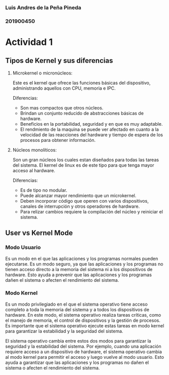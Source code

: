 ### Luis Andres de la Peña Pineda
### 201900450
# Actividad 1

## Tipos de Kernel y sus diferencias

1. Microkernel o micronúcleos:

   Este es el kernel que ofrece las funciones básicas del dispositivo, administrando aquellos con CPU, memoria e IPC. 
   
   Diferencias:
   - Son mas compactos que otros núcleos.
   - Brindan un conjunto reducido de abstracciones básicas de hardware.
   - Beneficios en la portabilidad, seguridad y en que es muy adaptable.
   - El rendmiento de la maquina se puede ver afectado en cuanto a la velocidad de las reacciones del hardware y tiempo de espera de los procesos para obtener información.

2. Núcleos monolíticos:

   Son un gran núcleos los cuales estan diseñados para todas las tareas del sistema. El kernel de linux es de este tipo para que tenga mayor acceso al hardware.
   
   Diferencias: 
    - Es de tipo no modular.
    - Puede alcanzar mayor rendimiento que un microkernel.
    - Deben incorporar código que operen con varios dispositivos, canales de interrupción y otros operadores de hardware. 
    - Para relizar cambios requiere la compilación del núcleo y reiniciar el sistema. 

## User vs Kernel Mode

### Modo Usuario
Es un modo en el que las aplicaciones y los programas normales pueden ejecutarse. Es un modo seguro, ya que las aplicaciones y los programas no tienen acceso directo a la memoria del sistema ni a los dispositivos de hardware. Esto ayuda a prevenir que las aplicaciones y los programas dañen el sistema o afecten el rendimiento del sistema.

### Modo Kernel

Es un modo privilegiado en el que el sistema operativo tiene acceso completo a toda la memoria del sistema y a todos los dispositivos de hardware. En este modo, el sistema operativo realiza tareas críticas, como el manejo de memoria, el control de dispositivos y la gestión de procesos. Es importante que el sistema operativo ejecute estas tareas en modo kernel para garantizar la estabilidad y la seguridad del sistema.

El sistema operativo cambia entre estos dos modos para garantizar la seguridad y la estabilidad del sistema. Por ejemplo, cuando una aplicación requiere acceso a un dispositivo de hardware, el sistema operativo cambia al modo kernel para permitir el acceso y luego vuelve al modo usuario. Esto ayuda a garantizar que las aplicaciones y los programas no dañen el sistema o afecten el rendimiento del sistema.


 